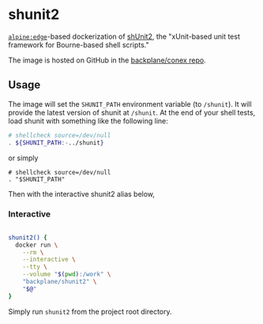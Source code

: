 # shunit2

[`alpine:edge`](https://hub.docker.com/_/alpine/)-based dockerization of [shUnit2](https://github.com/kward/shunit2/), the "xUnit-based unit test framework for Bourne-based shell scripts."

The image is hosted on GitHub in the [backplane/conex repo](https://github.com/backplane/conex/tree/main/shunit2).

## Usage

The image will set the `SHUNIT_PATH` environment variable (to `/shunit`). It will provide the latest version of shunit at `/shunit`. At the end of your shell tests, load shunit with something like the following line:

```sh
# shellcheck source=/dev/null
. ${SHUNIT_PATH:-../shunit}
```

or simply

```
# shellcheck source=/dev/null
. "$SHUNIT_PATH"
```

Then with the interactive shunit2 alias below, 


### Interactive

```sh

shunit2() {
  docker run \
    --rm \
    --interactive \
    --tty \
    --volume "$(pwd):/work" \
    "backplane/shunit2" \
    "$@"
}

```

Simply run `shunit2` from the project root directory.
